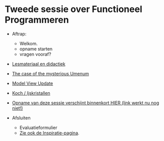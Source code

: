 # Tweede sessie over Functioneel Programmeren


+ Aftrap:
  + Welkom.
  + opname starten
  + vragen vooraf?

+ [Lesmateriaal en didactiek](../docentinfo/didactiek)

+ [The case of the mysterious Umenum](umenum)

+ [Model View Update](nascholing-programming-paradigms-2.pdf)

+ [Koch / Ijskristallen](ijskristal)

+ [Opname van deze sessie verschijnt binnenkort HIER (link werkt nu nog niet!)](https://www.dropbox.com/s/3lxs2mcj76ipc3u/recording-nascholing-25nov2020.mp4?dl=0)


+ Afsluiten
  + Evaluatieformulier
  + [Zie ook de Inspiratie-pagina](../allsorts).
